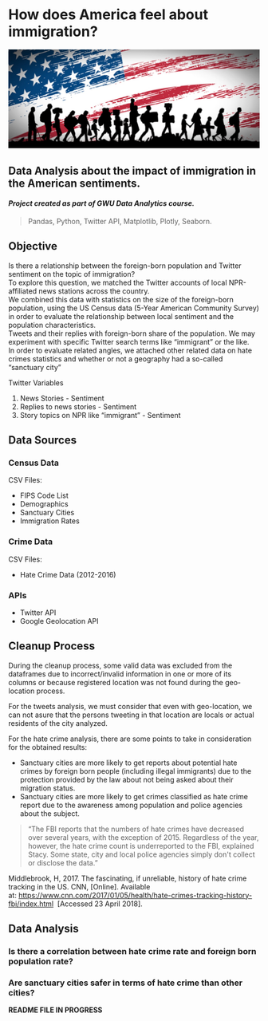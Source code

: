 # How does America feel about immigration? 
![Cover.jpg](cover.jpg)
## Data Analysis about the impact of immigration in the American sentiments.
#### *Project created as part of GWU Data Analytics course.*
> Pandas, Python, Twitter API, Matplotlib, Plotly, Seaborn.

## Objective
Is there a relationship between the foreign-born population and Twitter sentiment on the topic of immigration?  
To explore this question, we matched the Twitter accounts of local NPR-affiliated news stations across the country.  
We combined this data with statistics on the size of the foreign-born population, using the US Census data (5-Year American Community Survey) in order to evaluate the relationship between local sentiment and the population characteristics.   
Tweets and their replies with foreign-born share of the population.   We may experiment with specific Twitter search terms like “immigrant” or the like.  
In order to evaluate related angles, we attached other related data on hate crimes statistics and whether or not a geography had a so-called “sanctuary city”

Twitter Variables
1. News Stories - Sentiment
2. Replies to news stories - Sentiment
3. Story topics on NPR like “immigrant” - Sentiment

## Data Sources

### Census Data

CSV Files:
* FIPS Code List
* Demographics
* Sanctuary Cities
* Immigration Rates

### Crime Data

CSV Files:
* Hate Crime Data (2012-2016)

### APIs

* Twitter API
* Google Geolocation API

## Cleanup Process

During the cleanup process, some valid data was excluded from the dataframes due to incorrect/invalid information in one or more of its columns or because registered location was not found during the geo-location process.

For the tweets analysis, we must consider that even with geo-location, we can not asure that the persons tweeting in that location are locals or actual residents of the city analyzed.

For the hate crime analysis, there are some points to take in consideration for the obtained results:
* Sanctuary cities are more likely to get reports about potential hate crimes by foreign born people (including illegal immigrants) due to the protection provided by the law about not being asked about their migration status.
* Sanctuary cities are more likely to get crimes classified as hate crime report due to the awareness among population and police agencies about the subject.

> “The FBI reports that the numbers of hate crimes have decreased over several years, with the exception of 2015. Regardless of the year, however, the hate crime count is underreported to the FBI, explained Stacy. Some state, city and local police agencies simply don't collect or disclose the data.”

Middlebrook, H, 2017. The fascinating, if unreliable, history of hate crime tracking in the US. CNN, [Online]. Available at: https://www.cnn.com/2017/01/05/health/hate-crimes-tracking-history-fbi/index.html  [Accessed 23 April 2018].


## Data Analysis

### Is there a correlation between hate crime rate and foreign born population rate?

### Are sanctuary cities safer in terms of hate crime than other cities?



**__README FILE IN PROGRESS__**
